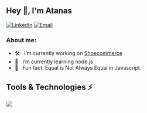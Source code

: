 ## Hey 👋, I'm Atanas

<a href="https://www.linkedin.com/in/atanas-angeliev/"><img alt="LinkedIn" src="https://img.shields.io/badge/atanas-linkedIn-brightgreen?style=flat-square&logo=linkedin"></a>
<a href="mailto:atanas.angeliev1@gmail.com"><img alt="Email" src="https://img.shields.io/badge/Email-atanas.angeliev1@gmail.com-blue?style=flat-square&logo=gmail"></a>

### About me:

-   🛠 &nbsp; I’m currently working on [Shoecommerce](https://github.com/a-angeliev/Shoecommerce)
-   🌱 &nbsp; I’m currently learning node.js
-   👾 &nbsp; Fun fact: Equal is Not Always Equal in Javascript.
<!-- - 📫 &nbsp; How to reach me: atanas.angeliev1@gmail.com or  -->

 <h2 align="left">Tools & Technologies ⚡</h2>
 <p align="left">
  <a href="">
    <img src="https://skillicons.dev/icons?i=js,html,css,js,py,react,nodejs,flask,django,postgres,postman,tensorflow,git,vscode" />
  </a>
</p>
